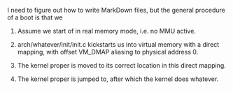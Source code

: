 I need to figure out how to write MarkDown files, but the general procedure of a
boot is that we

1) Assume we start of in real memory mode, i.e. no MMU active.

2) arch/whatever/init/init.c kickstarts us into virtual memory with a direct
mapping, with offset VM_DMAP aliasing to physical address 0.

3) The kernel proper is moved to its correct location in this direct mapping.

4) The kernel proper is jumped to, after which the kernel does whatever.
